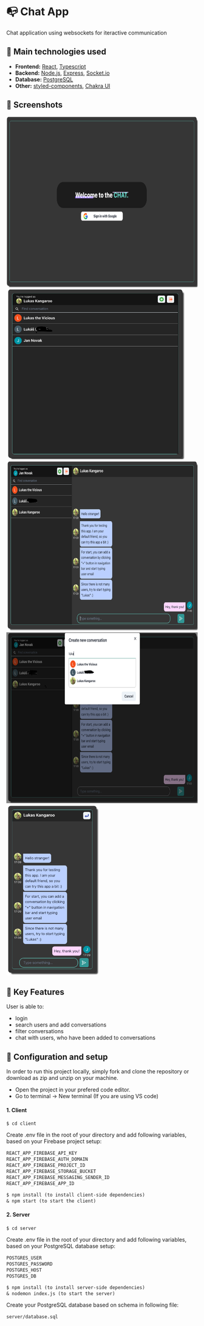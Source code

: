 # 📭 Chat App

Chat application using websockets for iteractive communication

## 🔸 Main technologies used

- <b>Frontend:</b>
  [React](https://reactjs.org/), [Typescript](https://www.typescriptlang.org/)
- <b>Backend:</b>
  [Node.js](https://nodejs.org/en/), [Express](https://expressjs.com/), [Socket.io](https://socket.io/)
- <b>Database:</b>
  [PostgreSQL](https://www.postgresql.org/)
- <b>Other:</b>
  [styled-components](https://styled-components.com/), [Chakra UI](https://chakra-ui.com/)

## 🔸 Screenshots

<img src="./readmeAssets/1.png" width="751" height="450" />
<img src="./readmeAssets/2.png" width="471" height="450" />
<img src="./readmeAssets/3.png" width="686" height="450" />
<img src="./readmeAssets/4.png" width="693" height="450" />
<img src="./readmeAssets/5.png" width="244" height="450" />

## 🔸 Key Features

User is able to:

- login
- search users and add conversations
- filter conversations
- chat with users, who have been added to conversations

## 🔸 Configuration and setup

In order to run this project locally, simply fork and clone the repository or download as zip and unzip on your machine.

- Open the project in your prefered code editor.
- Go to terminal -> New terminal (If you are using VS code)

#### 1. Client

```
$ cd client
```

Create .env file in the root of your directory and add following variables, based on your Firebase project setup:

```
REACT_APP_FIREBASE_API_KEY
REACT_APP_FIREBASE_AUTH_DOMAIN
REACT_APP_FIREBASE_PROJECT_ID
REACT_APP_FIREBASE_STORAGE_BUCKET
REACT_APP_FIREBASE_MESSAGING_SENDER_ID
REACT_APP_FIREBASE_APP_ID
```

```
$ npm install (to install client-side dependencies)
& npm start (to start the client)
```

#### 2. Server

```
$ cd server
```

Create .env file in the root of your directory and add following variables, based on your PostgreSQL database setup:

```
POSTGRES_USER
POSTGRES_PASSWORD
POSTGRES_HOST
POSTGRES_DB
```

```
$ npm install (to install server-side dependencies)
& nodemon index.js (to start the server)
```

Create your PostgreSQL database based on schema in following file:

```
server/database.sql
```
